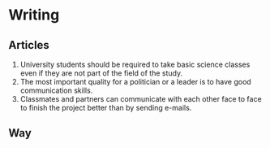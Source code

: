 # Writing

## Articles

1. University students should be required to take basic science classes even if they are not part 
of the field of the study.
2. The most important quality for a politician or a leader is to have good communication skills. 
3. Classmates and partners can communicate with each other face to face to finish the project 
better than by sending e-mails. 

## Way